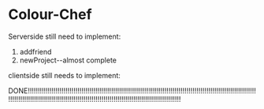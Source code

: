 # Colour-Chef
Serverside still need to implement:

1. addfriend
2. newProject--almost complete

clientside still needs to implement:

DONE!!!!!!!!!!!!!!!!!!!!!!!!!!!!!!!!!!!!!!!!!!!!!!!!!!!!!!!!!!!!!!!!!!!!!!!!!!!!!!!!!!!!!!!!!!!!!!!!!!!!!!!!!!!!!!!!!!!!!!!!!!!!!!!!!!!!!!!!!!!!!!!!!!!!!!!!!!!!!!!!!!!!!!!!!!!!!!!!!!!!!!!!!!!!!!!!!!!!!!!!!!
